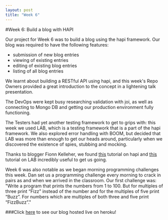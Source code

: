 ```yaml
---
layout: post
title: "Week 6"
---
```


#Week 6: Build a blog with HAPI

Our project for Week 6 was to build a blog using the hapi framework. 
Our blog was required to have the following features: 
- submission of new blog entries
- viewing of existing entries
- editing of existing blog entries
- listing of all blog entries

We learnt about building a RESTful API using hapi, and this week's Repo Owners provided a great introduction to the concept in a lightening talk presentation. 

The DevOps were kept busy researching validation with joi, as well as connecting to Mongo DB and getting our production environment fully functioning. 

The Testers had yet another testing framework to get to grips with: this week we used LAB, which is a testing framework that is a part of the hapi framework. We also explored error handling with BOOM, but decided that LAB was more than enough to get our heads around, particularly when we discovered the existence of spies, stubbing and mocking.

Thanks to blogger Fionn Kelleher, we found [this](https://medium.com/@_expr/the-pursuit-of-hapi-ness-d82777afaa4b) tutorial on hapi and [this](https://medium.com/the-spumko-suite/testing-hapi-services-with-lab-96ac463c490a) tutorial on LAB incredibly useful to get us going. 

Week 6 was also notable as we began morning programming challenges this week. Dan set us a programming challenge every morning to crack in pairs as and when we arrived in the classroom. Our first challenge was:
"Write a program that prints the numbers from 1 to 100. But for multiples of three print “Fizz” instead of the number and for the multiples of five print “Buzz”. For numbers which are multiples of both three and five print “FizzBuzz”."

###Click [here](http://stormy-bayou-4265.herokuapp.com/home) to see our blog hosted live on heroku!